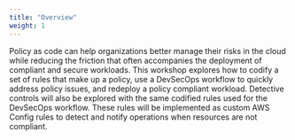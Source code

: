 ```yaml
---
title: "Overview"
weight: 1
---
```


Policy as code can help organizations better manage their risks in the cloud while reducing the friction that often accompanies the deployment of compliant and secure workloads. This workshop explores how to codify a set of rules that make up a policy, use a DevSecOps workflow to quickly address policy issues, and redeploy a policy compliant workload. Detective controls will also be explored with the same codified rules used for the DevSecOps workflow. These rules will be implemented as custom AWS Config rules to detect and notify operations when resources are not compliant.
